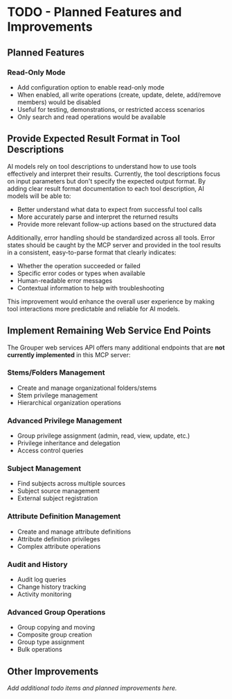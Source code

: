 # TODO - Planned Features and Improvements

## Planned Features

### Read-Only Mode
- Add configuration option to enable read-only mode
- When enabled, all write operations (create, update, delete, add/remove members) would be disabled
- Useful for testing, demonstrations, or restricted access scenarios
- Only search and read operations would be available

## Provide Expected Result Format in Tool Descriptions

AI models rely on tool descriptions to understand how to use tools effectively and interpret their results. Currently, the tool descriptions focus on input parameters but don't specify the expected output format. By adding clear result format documentation to each tool description, AI models will be able to:

- Better understand what data to expect from successful tool calls
- More accurately parse and interpret the returned results
- Provide more relevant follow-up actions based on the structured data

Additionally, error handling should be standardized across all tools. Error states should be caught by the MCP server and provided in the tool results in a consistent, easy-to-parse format that clearly indicates:
- Whether the operation succeeded or failed
- Specific error codes or types when available
- Human-readable error messages
- Contextual information to help with troubleshooting

This improvement would enhance the overall user experience by making tool interactions more predictable and reliable for AI models.

## Implement Remaining Web Service End Points

The Grouper web services API offers many additional endpoints that are **not currently implemented** in this MCP server:

### Stems/Folders Management
- Create and manage organizational folders/stems
- Stem privilege management
- Hierarchical organization operations

### Advanced Privilege Management
- Group privilege assignment (admin, read, view, update, etc.)
- Privilege inheritance and delegation
- Access control queries

### Subject Management
- Find subjects across multiple sources
- Subject source management
- External subject registration

### Attribute Definition Management
- Create and manage attribute definitions
- Attribute definition privileges
- Complex attribute operations

### Audit and History
- Audit log queries
- Change history tracking
- Activity monitoring

### Advanced Group Operations
- Group copying and moving
- Composite group creation
- Group type assignment
- Bulk operations

## Other Improvements

_Add additional todo items and planned improvements here._